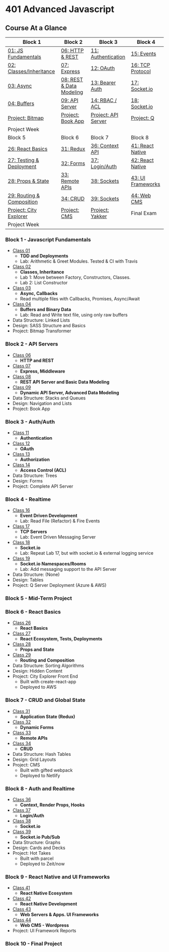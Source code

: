 # 401 Advanced Javascript

## Course At a Glance
| Block 1                            | Block 2                     | Block 3                     | Block 4                     |
|------------------------------------|-----------------------------|-----------------------------|-----------------------------|
| [01: JS Fundamentals](./class-01/README.md)     | [06: HTTP & REST](./class-06/README.md)  | [11: Authentication](./class-11/README.md) | [ 15: Events](./class-16/README.md) |
| [02: Classes/Inheritance](./class-02/README.md) | [07: Express](./class-07/README.md) | [12: OAuth](./class-12/README.md) | [16: TCP Protocol](./class-17/README.md) |
| [03: Async](./class-03/README.md)               | [08: REST & Data Modeling](./class-08/README.md) | [13: Bearer Auth](./class-13/README.md) | [17: Socket.io](./class-18/README.md) |
| [04: Buffers](./class-04/README.md)             | [09: API Server](./class-09/README.md) | [14: RBAC / ACL](./class-14/README.md) | [18: Socket.io](./class-19/README.md) |
| [Project: Bitmap](class-05/README.md)        | [Project: Book App](class-10/README.md) | [Project: API Server](class-15/README.md) | [Project: Q](class-20/README.md) |
| Project Week                       |                             |                             |                             |
| Block 5                            | Block 6                     | Block 7                     | Block 8                     |
| [26: React Basics](./class-26/README.md)        | [31: Redux](./class-31/README.md) | [36: Context API](./class-36/README.md) | [41: React Native](./class-40/README.md) |
| [27: Testing & Deployment](./class-27/README.md)        | [32: Forms](./class-32/README.md) | [37: Login/Auth](./class-37/README.md) | [42: React Native](./class-41/README.md) |
| [28: Props & State](./class-28/README.md)        | [33: Remote APIs](./class-33/README.md) | [38: Sockets](./class-38/README.md) | [43: UI Frameworks](./class-42/README.md) |
| [29: Routing & Composition](./class-29/README.md)        | [34: CRUD](./class-34/README.md) | [39: Sockets](./class-39/README.md) | [44: Web CMS](./class-43/README.md) |
| [Project: City Explorer](class-30/README.md)        | [Project: CMS](class-35/README.md) | [Project: Yakker](class-40/README.md) | Final Exam |
| Project Week                       |                             |                             |                             |

### Block 1 - Javascript Fundamentals
* [Class 01](./class-01/README.md)
  * **TDD and Deployments**
  * Lab: Arithmetic & Greet Modules. Tested & CI with Travis
* [Class 02](./class-02/README.md)
  * **Classes, Inheritance**
  * Lab 1: Move between Factory, Constructors, Classes. 
  * Lab 2: List Constructor
* [Class 03](./class-03/README.md)
  * **Async, Callbacks**
  * Read multiple files with Callbacks, Promises, Async/Await
* [Class 04](./class-04/README.md)
  * **Buffers and Binary Data**
  * Lab: Read and Write text file, using only raw buffers
* Data Structure: Linked Lists
* Design: SASS Structure and Basics
* Project: Bitmap Transformer

### Block 2 - API Servers
* [Class 06](./class-06/README.md)
  * **HTTP and REST**
* [Class 07](./class-07/README.md)
  * **Express, Middleware**
* [Class 08](./class-08/README.md)
  * **REST API Server and Basic Data Modeling**
* [Class 09](./class-09/README.md)
  * **Dynamic API Server, Advanced Data Modeling**
* Data Structure: Stacks and Queues
* Design: Navigation and Lists
* Project: Book App

### Block 3 - Auth/Auth
* [Class 11](./class-11/README.md)
  * **Authentication**
* [Class 12](./class-12/README.md)
  * **OAuth**
* [Class 13](./class-13/README.md)
  * **Authorization**
* [Class 14](./class-14/README.md)
  * **Access Control (ACL)**
* Data Structure: Trees
* Design: Forms
* Project: Complete API Server

### Block 4 - Realtime
* [Class 16](./class-16/README.md)
  * **Event Driven Development**
  * Lab: Read File (Refactor) & Fire Events
* [Class 17](./class-17/README.md)
  * **TCP Servers**
  * Lab: Event Driven Messaging Server
* [Class 18](./class-18/README.md)
  * **Socket.io**
  * Lab: Repeat Lab 17, but with socket.io & external logging service
* [Class 19](./class-19/README.md)
  * **Socket.io Namespaces/Rooms**
  * Lab: Add messaging support to the API Server
* Data Structure: (None)
* Design: Tables
* Project: Q Server Deployment (Azure & AWS)

### Block 5 - Mid-Term Project

### Block 6 - React Basics
* [Class 26](./class-26/README.md)
  * **React Basics**
* [Class 27](./class-27/README.md)
  * **React Ecosystem, Tests, Deployments**
* [Class 28](./class-28/README.md)
  * **Props and State**
* [Class 29](./class-29/README.md)
  * **Routing and Composition**
* Data Structure: Sorting Algorithms
* Design: Hidden Content
* Project: City Explorer Front End
  * Built with create-react-app
  * Deployed to AWS

### Block 7 - CRUD and Global State
* [Class 31](./class-31/README.md)
  * **Application State (Redux)**
* [Class 32](./class-32/README.md)
  * **Dynamic Forms**
* [Class 33](./class-33/README.md)
  * **Remote APIs**
* [Class 34](./class-34/README.md)
  * **CRUD**
* Data Structure: Hash Tables
* Design: Grid Layouts
* Project: CMS
  * Built with gifted webpack
  * Deployed to Netlify

### Block 8 - Auth and Realtime
* [Class 36](./class-36/README.md)
  * **Context, Render Props, Hooks**
* [Class 37](./class-37/README.md)
  * **Login/Auth**
* [Class 38](./class-38/README.md)
  * **Socket.io**
* [Class 39](./class-39/README.md)
  * **Socket.io Pub/Sub**
* Data Structure: Graphs
* Design: Cards and Decks
* Project: Hot Takes
  * Built with parcel
  * Deployed to Zeit/now

### Block 9 - React Native and UI Frameworks
* [Class 41](./class-41/README.md)
  * **React Native Ecosystem**
* [Class 42](./class-42/README.md)
  * **React Native Development**
* [Class 43](./class-43/README.md)
  * **Web Servers & Apps. UI Frameworks**
* [Class 44](./class-44/README.md)
  * **Web CMS - Wordpress**
* Project: UI Framework Reports

### Block 10 - Final Project

